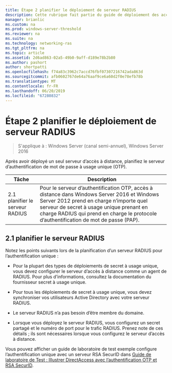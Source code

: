 ```yaml
---
title: Étape 2 planifier le déploiement de serveur RADIUS
description: Cette rubrique fait partie du guide de déploiement des accès à distance avec authentification OTP dans Windows Server 2016.
manager: brianlic
ms.custom: na
ms.prod: windows-server-threshold
ms.reviewer: na
ms.suite: na
ms.technology: networking-ras
ms.tgt_pltfrm: na
ms.topic: article
ms.assetid: 2d6ad863-02a5-49b0-9aff-d189e78b2b80
ms.author: pashort
author: shortpatti
ms.openlocfilehash: f74a83c3962c7accd76fbf07307216742ada863d
ms.sourcegitcommit: afb0602767de64a76aaf9ce6a60d2f0e78efb78b
ms.translationtype: MT
ms.contentlocale: fr-FR
ms.lasthandoff: 06/20/2019
ms.locfileid: "67280832"
---
```

# <a name="step-2-plan-the-radius-server-deployment"></a>Étape 2 planifier le déploiement de serveur RADIUS

>S'applique à : Windows Server (canal semi-annuel), Windows Server 2016

Après avoir déployé un seul serveur d’accès à distance, planifiez le serveur d’authentification de mot de passe à usage unique (OTP).  
  
|Tâche|Description|  
|----|--------|  
|2.1 planifier le serveur RADIUS|Pour le serveur d’authentification OTP, accès à distance dans Windows Server 2016 et Windows Server 2012 prend en charge n’importe quel serveur de secret à usage unique prenant en charge RADIUS qui prend en charge le protocole d’authentification de mot de passe (PAP).|  
  
## <a name="BKMK_1.1"></a>2.1 planifier le serveur RADIUS  
Notez les points suivants lors de la planification d’un serveur RADIUS pour l’authentification unique :  
  
-   Pour la plupart des types de déploiements de secret à usage unique, vous devez configurer le serveur d’accès à distance comme un agent de RADIUS. Pour plus d’informations, consultez la documentation du fournisseur secret à usage unique.  
  
-   Pour tous les déploiements de secret à usage unique, vous devez synchroniser vos utilisateurs Active Directory avec votre serveur RADIUS.  
  
-   Le serveur RADIUS n’a pas besoin d’être membre du domaine.  
  
-   Lorsque vous déployez le serveur RADIUS, vous configurez un secret partagé et le numéro de port pour le trafic RADIUS. Prenez note de ces détails ; ils sont nécessaires lorsque vous configurez le serveur d’accès à distance.  
  
Vous pouvez afficher un guide de laboratoire de test exemple configure l’authentification unique avec un serveur RSA SecurID dans [Guide de laboratoire de Test : Illustrer DirectAccess avec l’authentification OTP et RSA SecurID](https://technet.microsoft.com/windows-server-docs/networking/remote-access/directaccess/tlg-otp-securid/test-lab-guide-demonstrate-directaccess-with-otp-authentication-and-rsa-securid).  
  
  
  


